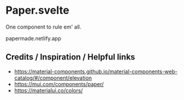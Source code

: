 # Paper.svelte

One component to rule em' all.

papermade.netlify.app

## Credits / Inspiration / Helpful links

- https://material-components.github.io/material-components-web-catalog/#/component/elevation
- https://mui.com/components/paper/
- https://materialui.co/colors/
